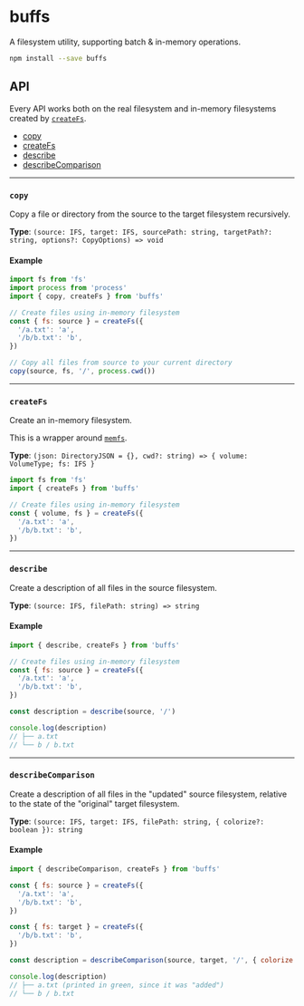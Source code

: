 # buffs

A filesystem utility, supporting batch & in-memory operations.

```bash
npm install --save buffs
```

## API

Every API works both on the real filesystem and in-memory filesystems created by [`createFs`](#createFs).

- [copy](#copy)
- [createFs](#createFs)
- [describe](#describe)
- [describeComparison](#describeComparison)

---

### `copy`

Copy a file or directory from the source to the target filesystem recursively.

**Type**: `(source: IFS, target: IFS, sourcePath: string, targetPath?: string, options?: CopyOptions) => void`

#### Example

```js
import fs from 'fs'
import process from 'process'
import { copy, createFs } from 'buffs'

// Create files using in-memory filesystem
const { fs: source } = createFs({
  '/a.txt': 'a',
  '/b/b.txt': 'b',
})

// Copy all files from source to your current directory
copy(source, fs, '/', process.cwd())
```

---

### `createFs`

Create an in-memory filesystem.

This is a wrapper around [`memfs`](https://github.com/streamich/memfs).

**Type**: `(json: DirectoryJSON = {}, cwd?: string) => { volume: VolumeType; fs: IFS }`

```js
import fs from 'fs'
import { createFs } from 'buffs'

// Create files using in-memory filesystem
const { volume, fs } = createFs({
  '/a.txt': 'a',
  '/b/b.txt': 'b',
})
```

---

### `describe`

Create a description of all files in the source filesystem.

**Type**: `(source: IFS, filePath: string) => string`

#### Example

```js
import { describe, createFs } from 'buffs'

// Create files using in-memory filesystem
const { fs: source } = createFs({
  '/a.txt': 'a',
  '/b/b.txt': 'b',
})

const description = describe(source, '/')

console.log(description)
// ├── a.txt
// └── b / b.txt
```

---

### `describeComparison`

Create a description of all files in the "updated" source filesystem, relative to the state of the "original" target filesystem.

**Type**: `(source: IFS, target: IFS, filePath: string, { colorize?: boolean }): string`

#### Example

```js
import { describeComparison, createFs } from 'buffs'

const { fs: source } = createFs({
  '/a.txt': 'a',
  '/b/b.txt': 'b',
})

const { fs: target } = createFs({
  '/b/b.txt': 'b',
})

const description = describeComparison(source, target, '/', { colorize: true })

console.log(description)
// ├── a.txt (printed in green, since it was "added")
// └── b / b.txt
```
